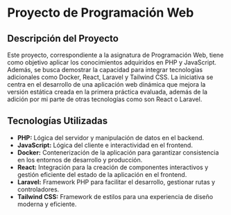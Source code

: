 # Proyecto de Programación Web

## Descripción del Proyecto

Este proyecto, correspondiente a la asignatura de Programación Web, tiene como objetivo aplicar los conocimientos adquiridos en PHP y JavaScript. Además, se busca demostrar la capacidad para integrar tecnologías adicionales como Docker, React, Laravel y Tailwind CSS. La iniciativa se centra en el desarrollo de una aplicación web dinámica que mejora la versión estática creada en la primera práctica evaluada, además de la adición por mi parte de otras tecnologías como son React o Laravel.

## Tecnologías Utilizadas

- **PHP:** Lógica del servidor y manipulación de datos en el backend.
- **JavaScript:** Lógica del cliente e interactividad en el frontend.
- **Docker:** Contenerización de la aplicación para garantizar consistencia en los entornos de desarrollo y producción.
- **React:** Integración para la creación de componentes interactivos y gestión eficiente del estado de la aplicación en el frontend.
- **Laravel:** Framework PHP para facilitar el desarrollo, gestionar rutas y controladores.
- **Tailwind CSS:** Framework de estilos para una experiencia de diseño moderna y eficiente.
